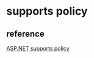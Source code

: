 # supports policy
## reference
[ASP.NET supports policy](https://dotnet.microsoft.com/zh-tw/platform/support/policy/dotnet-core)
